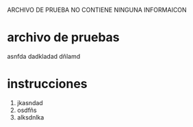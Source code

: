 ARCHIVO DE PRUEBA NO CONTIENE NINGUNA INFORMAICON


# archivo de pruebas
asnfda dadkladad  dñlamd


# instrucciones
1. jkasndad
2. osdfñs
3. alksdnlka